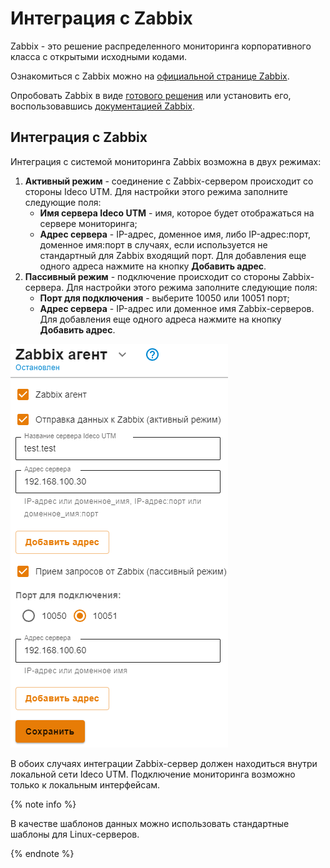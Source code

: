 # Интеграция с Zabbix

Zabbix - это решение распределенного мониторинга корпоративного класса с открытыми исходными кодами.

Ознакомиться с Zabbix можно на [официальной странице Zabbix](https://www.zabbix.com/ru/).

Опробовать Zabbix в виде [готового решения](https://www.zabbix.com/documentation/6.2/en/manual/appliance) или установить его, воспользовавшись [документацией Zabbix](https://www.zabbix.com/documentation/current/en/manual).

## Интеграция с Zabbix

Интеграция с системой мониторинга Zabbix возможна в двух режимах:

1. **Активный режим** - соединение с Zabbix-сервером происходит со стороны Ideco UTM. Для настройки этого режима заполните следующие поля:
   * **Имя сервера Ideco UTM** - имя, которое будет отображаться на сервере мониторинга;
   * **Адрес сервера** - IP-адрес, доменное имя, либо IP-адрес:порт, доменное имя:порт в случаях, если используется не стандартный для Zabbix входящий порт. Для добавления еще одного адреса нажмите на кнопку **Добавить адрес**.
2. **Пассивный режим** - подключение происходит со стороны Zabbix-сервера. Для настройки этого режима заполните следующие поля:
   * **Порт для подключения** - выберите 10050 или 10051 порт;
   * **Адрес сервера** - IP-адрес или доменное имя Zabbix-серверов. Для добавления еще одного адреса нажмите на кнопку **Добавить адрес**.

![](../../../_images/zabbix-set.png)

В обоих случаях интеграции Zabbix-сервер должен находиться внутри локальной сети Ideco UTM. Подключение мониторинга возможно только к локальным интерфейсам.

{% note info %}

В качестве шаблонов данных можно использовать стандартные шаблоны для Linux-серверов.

{% endnote %}

